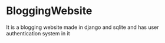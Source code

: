 # BloggingWebsite
It is a blogging website made in django and sqlite and has user authentication system in it 
